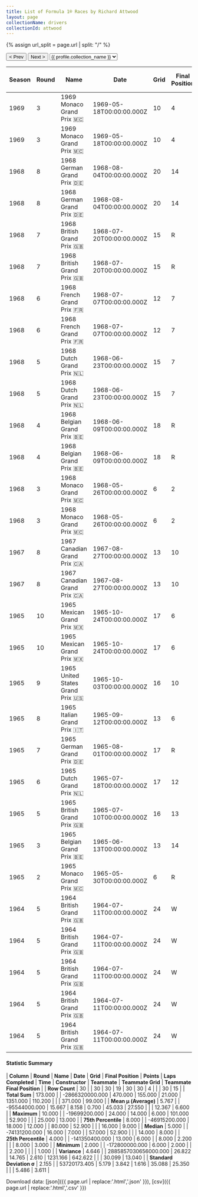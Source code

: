 ```yaml
---
title: List of Formula 1® Races by Richard Attwood
layout: page
collectionName: drivers
collectionId: attwood
---
```


{% assign url_split = page.url | split: "/" %}
<div id="collection-navigation">
<button onclick="selector.options[selector.selectedIndex-1].value && (window.location = selector.options[selector.selectedIndex-1].value);">&lt; Prev</button>
<button onclick="selector.options[selector.selectedIndex+1].value && (window.location = selector.options[selector.selectedIndex+1].value);">Next &gt;</button>
<select id="selector" onchange="this.options[this.selectedIndex].value && (window.location = this.options[this.selectedIndex].value);">
  {% for collectionId in site.data[page.collectionName].refs %}
    {% if collectionId == page.collectionId %}
      {% assign selected = "selected" %}
    {% else %}
      {% assign selected = "" %}
    {% endif %}
    {% assign profile = site.data[page.collectionName][collectionId].profile %}
    <option value="/f1/{{ page.collectionName }}/{{ collectionId }}/{{ url_split[4] }}" {{ selected }}>{{ profile.collection_name }}</option>
  {% endfor %}
</select>
</div>

| Season | Round | Name | Date | Grid | Final Position | Points | Laps Completed | Time | Constructor | Teammate | Teammate Grid | Teammate Final Position |
|--|--|--|--|--|--|--|--|--|--|--|--|--|
| 1969 | 3 | 1969 Monaco Grand Prix 🇲🇨 | 1969-05-18T00:00:00.000Z | 10 | 4 | 3.0 | 80 | +52.9 | Lotus-Ford 🇬🇧 | [Graham Hill 🇬🇧](/f1/drivers/hill) | 4 | 1 |
| 1969 | 3 | 1969 Monaco Grand Prix 🇲🇨 | 1969-05-18T00:00:00.000Z | 10 | 4 | 3.0 | 80 | +52.9 | Lotus-Ford 🇬🇧 | [Jo Siffert 🇨🇭](/f1/drivers/siffert) | 5 | 3 |
| 1968 | 8 | 1968 German Grand Prix 🇩🇪 | 1968-08-04T00:00:00.000Z | 20 | 14 | 0.0 | 13 |   | BRM 🇬🇧 | [Pedro Rodríguez 🇲🇽](/f1/drivers/rodriguez) | 14 | 6 |
| 1968 | 8 | 1968 German Grand Prix 🇩🇪 | 1968-08-04T00:00:00.000Z | 20 | 14 | 0.0 | 13 |   | BRM 🇬🇧 | [Piers Courage 🇬🇧](/f1/drivers/courage) | 8 | 8 |
| 1968 | 7 | 1968 British Grand Prix 🇬🇧 | 1968-07-20T00:00:00.000Z | 15 | R | 0.0 | 10 |   | BRM 🇬🇧 | [Piers Courage 🇬🇧](/f1/drivers/courage) | 16 | 8 |
| 1968 | 7 | 1968 British Grand Prix 🇬🇧 | 1968-07-20T00:00:00.000Z | 15 | R | 0.0 | 10 |   | BRM 🇬🇧 | [Pedro Rodríguez 🇲🇽](/f1/drivers/rodriguez) | 13 | R |
| 1968 | 6 | 1968 French Grand Prix 🇫🇷 | 1968-07-07T00:00:00.000Z | 12 | 7 | 0.0 | 57 |   | BRM 🇬🇧 | [Piers Courage 🇬🇧](/f1/drivers/courage) | 14 | 6 |
| 1968 | 6 | 1968 French Grand Prix 🇫🇷 | 1968-07-07T00:00:00.000Z | 12 | 7 | 0.0 | 57 |   | BRM 🇬🇧 | [Pedro Rodríguez 🇲🇽](/f1/drivers/rodriguez) | 10 | N |
| 1968 | 5 | 1968 Dutch Grand Prix 🇳🇱 | 1968-06-23T00:00:00.000Z | 15 | 7 | 0.0 | 85 |   | BRM 🇬🇧 | [Pedro Rodríguez 🇲🇽](/f1/drivers/rodriguez) | 11 | 3 |
| 1968 | 5 | 1968 Dutch Grand Prix 🇳🇱 | 1968-06-23T00:00:00.000Z | 15 | 7 | 0.0 | 85 |   | BRM 🇬🇧 | [Piers Courage 🇬🇧](/f1/drivers/courage) | 14 | R |
| 1968 | 4 | 1968 Belgian Grand Prix 🇧🇪 | 1968-06-09T00:00:00.000Z | 18 | R | 0.0 | 6 |   | BRM 🇬🇧 | [Pedro Rodríguez 🇲🇽](/f1/drivers/rodriguez) | 8 | 2 |
| 1968 | 4 | 1968 Belgian Grand Prix 🇧🇪 | 1968-06-09T00:00:00.000Z | 18 | R | 0.0 | 6 |   | BRM 🇬🇧 | [Piers Courage 🇬🇧](/f1/drivers/courage) | 7 | R |
| 1968 | 3 | 1968 Monaco Grand Prix 🇲🇨 | 1968-05-26T00:00:00.000Z | 6 | 2 | 6.0 | 80 | +2.2 | BRM 🇬🇧 | [Pedro Rodríguez 🇲🇽](/f1/drivers/rodriguez) | 9 | R |
| 1968 | 3 | 1968 Monaco Grand Prix 🇲🇨 | 1968-05-26T00:00:00.000Z | 6 | 2 | 6.0 | 80 | +2.2 | BRM 🇬🇧 | [Piers Courage 🇬🇧](/f1/drivers/courage) | 11 | R |
| 1967 | 8 | 1967 Canadian Grand Prix 🇨🇦 | 1967-08-27T00:00:00.000Z | 13 | 10 | 0.0 | 84 |   | Cooper-Maserati 🇬🇧 | [Jo Bonnier 🇸🇪](/f1/drivers/bonnier) | 14 | 8 |
| 1967 | 8 | 1967 Canadian Grand Prix 🇨🇦 | 1967-08-27T00:00:00.000Z | 13 | 10 | 0.0 | 84 |   | Cooper-Maserati 🇬🇧 | [Jochen Rindt 🇦🇹](/f1/drivers/rindt) | 8 | R |
| 1965 | 10 | 1965 Mexican Grand Prix 🇲🇽 | 1965-10-24T00:00:00.000Z | 17 | 6 | 1.0 | 64 |   | Lotus-BRM 🇬🇧 | [Bob Bondurant 🇺🇸](/f1/drivers/bondurant) | 18 | R |
| 1965 | 10 | 1965 Mexican Grand Prix 🇲🇽 | 1965-10-24T00:00:00.000Z | 17 | 6 | 1.0 | 64 |   | Lotus-BRM 🇬🇧 | [Innes Ireland 🇬🇧](/f1/drivers/ireland) | 0 | W |
| 1965 | 9 | 1965 United States Grand Prix 🇺🇸 | 1965-10-03T00:00:00.000Z | 16 | 10 | 0.0 | 101 |   | Lotus-BRM 🇬🇧 | [Innes Ireland 🇬🇧](/f1/drivers/ireland) | 18 | R |
| 1965 | 8 | 1965 Italian Grand Prix 🇮🇹 | 1965-09-12T00:00:00.000Z | 13 | 6 | 1.0 | 75 |   | Lotus-BRM 🇬🇧 | [Innes Ireland 🇬🇧](/f1/drivers/ireland) | 18 | 9 |
| 1965 | 7 | 1965 German Grand Prix 🇩🇪 | 1965-08-01T00:00:00.000Z | 17 | R | 0.0 | 8 |   | Lotus-BRM 🇬🇧 | [Chris Amon 🇳🇿](/f1/drivers/amon) | 16 | R |
| 1965 | 6 | 1965 Dutch Grand Prix 🇳🇱 | 1965-07-18T00:00:00.000Z | 17 | 12 | 0.0 | 77 |   | Lotus-BRM 🇬🇧 | [Innes Ireland 🇬🇧](/f1/drivers/ireland) | 13 | 10 |
| 1965 | 5 | 1965 British Grand Prix 🇬🇧 | 1965-07-10T00:00:00.000Z | 16 | 13 | 0.0 | 63 |   | Lotus-BRM 🇬🇧 | [Innes Ireland 🇬🇧](/f1/drivers/ireland) | 15 | R |
| 1965 | 3 | 1965 Belgian Grand Prix 🇧🇪 | 1965-06-13T00:00:00.000Z | 13 | 14 | 0.0 | 26 |   | Lotus-BRM 🇬🇧 | [Innes Ireland 🇬🇧](/f1/drivers/ireland) | 16 | 13 |
| 1965 | 2 | 1965 Monaco Grand Prix 🇲🇨 | 1965-05-30T00:00:00.000Z | 6 | R | 0.0 | 43 |   | Lotus-BRM 🇬🇧 | [Mike Hailwood 🇬🇧](/f1/drivers/hailwood) | 12 | R |
| 1964 | 5 | 1964 British Grand Prix 🇬🇧 | 1964-07-11T00:00:00.000Z | 24 | W | 0.0 | 0 |   | BRM 🇬🇧 | [Graham Hill 🇬🇧](/f1/drivers/hill) | 2 | 2 |
| 1964 | 5 | 1964 British Grand Prix 🇬🇧 | 1964-07-11T00:00:00.000Z | 24 | W | 0.0 | 0 |   | BRM 🇬🇧 | [Richie Ginther 🇺🇸](/f1/drivers/ginther) | 14 | 8 |
| 1964 | 5 | 1964 British Grand Prix 🇬🇧 | 1964-07-11T00:00:00.000Z | 24 | W | 0.0 | 0 |   | BRM 🇬🇧 | [Giancarlo Baghetti 🇮🇹](/f1/drivers/baghetti) | 21 | 12 |
| 1964 | 5 | 1964 British Grand Prix 🇬🇧 | 1964-07-11T00:00:00.000Z | 24 | W | 0.0 | 0 |   | BRM 🇬🇧 | [Tony Maggs 🇿🇦](/f1/drivers/maggs) | 17 | R |
| 1964 | 5 | 1964 British Grand Prix 🇬🇧 | 1964-07-11T00:00:00.000Z | 24 | W | 0.0 | 0 |   | BRM 🇬🇧 | [Maurice Trintignant 🇫🇷](/f1/drivers/trintignant) | 25 | F |

#### Statistic Summary

| **Column** | **Round** | **Name** | **Date** | **Grid** | **Final Position** | **Points** | **Laps Completed** | **Time** | **Constructor** | **Teammate** | **Teammate Grid** | **Teammate Final Position** |
| **Row Count** | 30 |  | 30 | 30 | 19 | 30 | 30 | 4 |  |  | 30 | 15 |
| **Total Sum** | 173.000 |  | -2866320000.000 | 470.000 | 155.000 | 21.000 | 1351.000 | 110.200 |  |  | 371.000 | 99.000 |
| **Mean μ (Average)** | 5.767 |  | -95544000.000 | 15.667 | 8.158 | 0.700 | 45.033 | 27.550 |  |  | 12.367 | 6.600 |
| **Maximum** | 10.000 |  | -19699200.000 | 24.000 | 14.000 | 6.000 | 101.000 | 52.900 |  |  | 25.000 | 13.000 |
| **75th Percentile** | 8.000 |  | -46915200.000 | 18.000 | 12.000 |  | 80.000 | 52.900 |  |  | 16.000 | 9.000 |
| **Median** | 5.000 |  | -74131200.000 | 16.000 | 7.000 |  | 57.000 | 52.900 |  |  | 14.000 | 8.000 |
| **25th Percentile** | 4.000 |  | -141350400.000 | 13.000 | 6.000 |  | 8.000 | 2.200 |  |  | 8.000 | 3.000 |
| **Minimum** | 2.000 |  | -172800000.000 | 6.000 | 2.000 |  |  | 2.200 |  |  |  | 1.000 |
| **Variance** | 4.646 |  | 2885857030656000.000 | 26.822 | 14.765 | 2.610 | 1231.166 | 642.622 |  |  | 30.099 | 13.040 |
| **Standard Deviation σ** | 2.155 |  | 53720173.405 | 5.179 | 3.842 | 1.616 | 35.088 | 25.350 |  |  | 5.486 | 3.611 |

Download data: [json]({{ page.url | replace:'.html','.json' }}), [csv]({{ page.url | replace:'.html','.csv' }})
